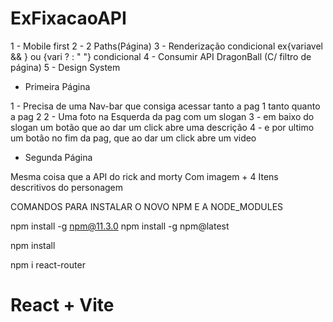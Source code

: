 # ExFixacaoAPI
1 - Mobile first
2 - 2 Paths(Página)
3 - Renderização condicional ex{variavel && } ou {vari ? <html> : " "} condicional
4 - Consumir API DragonBall (C/ filtro de página)
5 - Design System

- Primeira Página 

1 - Precisa de uma Nav-bar que consiga acessar tanto a pag 1 tanto quanto a pag 2
2 - Uma foto na Esquerda da pag com um slogan 
3 - em baixo do slogan um botão que ao dar um click abre uma descrição 
4 - e por ultimo um botão no fim da pag, que ao dar um click abre um video

- Segunda Página

Mesma coisa que a API do rick and morty
Com imagem + 4 Itens descritivos do personagem

COMANDOS PARA INSTALAR O NOVO NPM E A NODE_MODULES

npm install -g npm@11.3.0
npm install -g npm@latest


npm install

npm i react-router

# React + Vite
